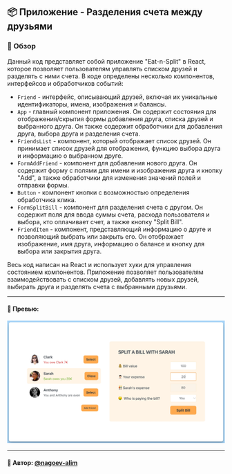 ## 📦 Приложение - Разделения счета между друзьями

### 🚀 Обзор

Данный код представляет собой приложение "Eat-n-Split" в React, которое позволяет пользователям управлять списком друзей и разделять с ними счета. В коде определены несколько компонентов, интерфейсов и обработчиков событий:

- `Friend` - интерфейс, описывающий друзей, включая их уникальные идентификаторы, имена, изображения и балансы.
- `App` - главный компонент приложения. Он содержит состояния для отображения/скрытия формы добавления друга, списка друзей и выбранного друга. Он также содержит обработчики для добавления друга, выбора друга и разделения счета.
- `FriendsList` - компонент, который отображает список друзей. Он принимает список друзей для отображения, функцию выбора друга и информацию о выбранном друге.
- `FormAddFriend` - компонент для добавления нового друга. Он содержит форму с полями для имени и изображения друга и кнопку "Add", а также обработчики для изменения значений полей и отправки формы.
- `Button` - компонент кнопки с возможностью определения обработчика клика.
- `FormSplitBill` - компонент для разделения счета с другом. Он содержит поля для ввода суммы счета, расхода пользователя и выбора, кто оплачивает счет, а также кнопку "Split Bill".
- `FriendItem` - компонент, представляющий информацию о друге и позволяющий выбрать или закрыть его. Он отображает изображение, имя друга, информацию о балансе и кнопку для выбора или закрытия друга.

Весь код написан на React и использует хуки для управления состоянием компонентов. Приложение позволяет пользователям взаимодействовать с списком друзей, добавлять новых друзей, выбирать друга и разделять счета с выбранными друзьями.

---
#### 🌄 Превью:
![Превью](public/images/preview.jpg)


-----
#### 🙌 Автор: [@nagoev-alim](https://github.com/nagoev-alim)

